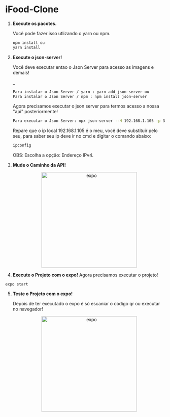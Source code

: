 # iFood-Clone

1.  **Execute os pacotes.**

    Você pode fazer isso utlizando o yarn ou npm.

    ```sh
    npm install ou
    yarn install
    ```

2.  **Execute o json-server!**

    Você deve executar entao o Json Server para acesso as imagens e demais!

    _
    ```sh
    Para instalar o Json Server / yarn : yarn add json-server ou
    Para instalar o Json Server / npm : npm install json-server
    ```
    Agora precisamos executar o json server para termos acesso a nossa "api" posteriormente!
    ```sh
    Para executar o Json Server: npx json-server --H 192.168.1.105 -p 3333 server.json
    ```
    Repare que o ip local 192.168.1.105 é o meu, você deve substituir pelo seu, para saber seu ip deve ir no cmd e digitar o comando abaixo:
     ```sh
    ipconfig
    ```
    OBS: Escolha a opção: Endereço IPv4.
    
 3.  **Mude o Caminho da API!**
    <p align="center">
      <img alt="expo" src="https://prnt.sc/194d22t" width="300" />
    </p>
   
  
    
 4.  **Execute o Projeto com o expo!**
    Agora precisamos executar o projeto!
    
 
    expo start

   
    
    
5.  **Teste o Projeto com o expo!**

    Depois de ter executado o expo é só escaniar o código qr ou executar no navegador! 
     <p align="center">
      <img alt="expo" src="https://user-images.githubusercontent.com/58527704/99565948-0c73e380-29ab-11eb-955b-533a8b4a35fe.PNG" width="300" />
    </p>
